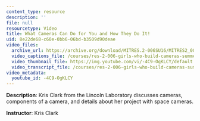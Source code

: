 ```yaml
---
content_type: resource
description: ''
file: null
resourcetype: Video
title: What Cameras Can Do for You and How They Do It!
uid: 8e22de68-c60e-0bb6-06bd-b3509d90deae
video_files:
  archive_url: https://archive.org/download/MITRES.2-006SU16/MITRES2_006SU16_talk2_300k.mp4
  video_captions_file: /courses/res-2-006-girls-who-build-cameras-summer-2016/2655e547c731514e818d695ef5eace5e_-4C9-OgKLCY.vtt
  video_thumbnail_file: https://img.youtube.com/vi/-4C9-OgKLCY/default.jpg
  video_transcript_file: /courses/res-2-006-girls-who-build-cameras-summer-2016/0566d095d6502570ba56305b87c04633_-4C9-OgKLCY.pdf
video_metadata:
  youtube_id: -4C9-OgKLCY
---
```


**Description**: Kris Clark from the Lincoln Laboratory discusses cameras, components of a camera, and details about her project with space cameras.

**Instructor**: Kris Clark